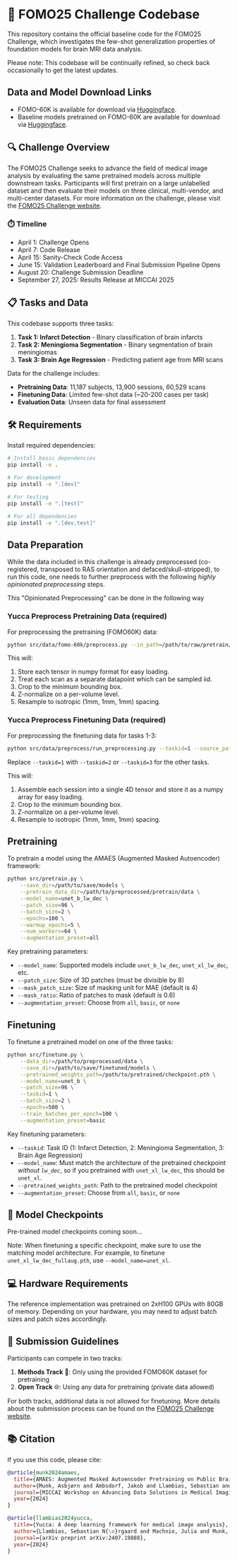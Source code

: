 # 🧠 FOMO25 Challenge Codebase

This repository contains the official baseline code for the FOMO25 Challenge, which investigates the few-shot generalization properties of foundation models for brain MRI data analysis.

Please note: This codebase will be continually refined, so check back occasionally to get the latest updates.

## Data and Model Download Links

* FOMO-60K is available for download via [Huggingface](https://huggingface.co/datasets/FOMO25/FOMO-MRI).
* Baseline models pretrained on FOMO-60K are available for download via [Huggingface](https://huggingface.co/FOMO25/baseline_pretrained_models).


## 🔍 Challenge Overview

The FOMO25 Challenge seeks to advance the field of medical image analysis by evaluating the same pretrained models across multiple downstream tasks. Participants will first pretrain on a large unlabelled dataset and then evaluate their models on three clinical, multi-vendor, and multi-center datasets. For more information on the challenge, please visit the [FOMO25 Challenge website](https://fomo25.github.io).

### ⏱️ Timeline
- April 1: Challenge Opens
- April 7: Code Release
- April 15: Sanity-Check Code Access
- June 15: Validation Leaderboard and Final Submission Pipeline Opens
- August 20: Challenge Submission Deadline
- September 27, 2025: Results Release at MICCAI 2025

## 📋 Tasks and Data

This codebase supports three tasks:

1. **Task 1: Infarct Detection** - Binary classification of brain infarcts
2. **Task 2: Meningioma Segmentation** - Binary segmentation of brain meningiomas
3. **Task 3: Brain Age Regression** - Predicting patient age from MRI scans

Data for the challenge includes:
- **Pretraining Data**: 11,187 subjects, 13,900 sessions, 60,529 scans
- **Finetuning Data**: Limited few-shot data (~20-200 cases per task)
- **Evaluation Data**: Unseen data for final assessment

## 🛠️ Requirements

Install required dependencies:

```bash
# Install basic dependencies
pip install -e .

# For development
pip install -e ".[dev]"

# For testing
pip install -e ".[test]"

# For all dependencies
pip install -e ".[dev,test]"
```

## Data Preparation

While the data included in this challenge is already preprocessed (co-registered, transposed to RAS orientation and defaced/skull-stripped), to run this code, one needs to further preprocess with the following _highly opinionated preprocessing_ steps.

This "Opinionated Preprocessing" can be done in the following way

### Yucca Preprocess Pretraining Data (required)

For preprocessing the pretraining (FOMO60K) data:

```bash
python src/data/fomo-60k/preprocess.py --in_path=/path/to/raw/pretrain/data --out_path=/path/to/output/preprocessed/data
```

This will:

1. Store each tensor in numpy format for easy loading.
2. Treat each scan as a separate datapoint which can be sampled iid.
3. Crop to the minimum bounding box.
4. Z-normalize on a per-volume level.
5. Resample to isotropic (1mm, 1mm, 1mm) spacing.


### Yucca Preprocess Finetuning Data (required)

For preprocessing the finetuning data for tasks 1-3:

```bash
python src/data/preprocess/run_preprocessing.py --taskid=1 --source_path=/path/to/raw/finetuning/data
```

Replace `--taskid=1` with `--taskid=2` or `--taskid=3` for the other tasks.

This will:

1. Assemble each session into a single 4D tensor and store it as a numpy array for easy loading.
2. Crop to the minimum bounding box.
3. Z-normalize on a per-volume level.
4. Resample to isotropic (1mm, 1mm, 1mm) spacing.


## Pretraining

To pretrain a model using the AMAES (Augmented Masked Autoencoder) framework:

```bash
python src/pretrain.py \
    --save_dir=/path/to/save/models \
    --pretrain_data_dir=/path/to/preprocessed/pretrain/data \
    --model_name=unet_b_lw_dec \
    --patch_size=96 \
    --batch_size=2 \
    --epochs=100 \
    --warmup_epochs=5 \
    --num_workers=64 \
    --augmentation_preset=all
```

Key pretraining parameters:
- `--model_name`: Supported models include `unet_b_lw_dec`, `unet_xl_lw_dec`, etc.
- `--patch_size`: Size of 3D patches (must be divisible by 8)
- `--mask_patch_size`: Size of masking unit for MAE (default is 4)
- `--mask_ratio`: Ratio of patches to mask (default is 0.6)
- `--augmentation_preset`: Choose from `all`, `basic`, or `none`

## Finetuning

To finetune a pretrained model on one of the three tasks:

```bash
python src/finetune.py \
    --data_dir=/path/to/preprocessed/data \
    --save_dir=/path/to/save/finetuned/models \
    --pretrained_weights_path=/path/to/pretrained/checkpoint.pth \
    --model_name=unet_b \
    --patch_size=96 \
    --taskid=1 \
    --batch_size=2 \
    --epochs=500 \
    --train_batches_per_epoch=100 \
    --augmentation_preset=basic
```

Key finetuning parameters:
- `--taskid`: Task ID (1: Infarct Detection, 2: Meningioma Segmentation, 3: Brain Age Regression)
- `--model_name`: Must match the architecture of the pretrained checkpoint *without `lw_dec`*, so if you pretrained with `unet_xl_lw_dec`, this should be `unet_xl`.
- `--pretrained_weights_path`: Path to the pretrained model checkpoint
- `--augmentation_preset`: Choose from `all`, `basic`, or `none`

## 💾 Model Checkpoints

Pre-trained model checkpoints coming soon...

Note: When finetuning a specific checkpoint, make sure to use the matching model architecture. For example, to finetune `unet_xl_lw_dec_fullaug.pth`, use `--model_name=unet_xl`.

## 💻 Hardware Requirements

The reference implementation was pretrained on 2xH100 GPUs with 80GB of memory. Depending on your hardware, you may need to adjust batch sizes and patch sizes accordingly.

## 📝 Submission Guidelines

Participants can compete in two tracks:
1. **Methods Track** 🧪: Only using the provided FOMO60K dataset for pretraining
2. **Open Track** 🌐: Using any data for pretraining (private data allowed)

For both tracks, additional data is not allowed for finetuning. More details about the submission process can be found on the [FOMO25 Challenge website](https://fomo25.github.io/challenge).

## 📚 Citation

If you use this code, please cite:

```bibtex
@article{munk2024amaes,
  title={AMAES: Augmented Masked Autoencoder Pretraining on Public Brain MRI Data for 3D-Native Segmentation},
  author={Munk, Asbjørn and Ambsdorf, Jakob and Llambias, Sebastian and Nielsen, Mads},
  journal={MICCAI Workshop on Advancing Data Solutions in Medical Imaging AI (ADSMI 2024)},
  year={2024}
}

@article{llambias2024yucca,
  title={Yucca: A deep learning framework for medical image analysis},
  author={Llambias, Sebastian N{\o}rgaard and Machnio, Julia and Munk, Asbj{\o}rn and Ambsdorf, Jakob and Nielsen, Mads and Ghazi, Mostafa Mehdipour},
  journal={arXiv preprint arXiv:2407.19888},
  year={2024}
}
```
